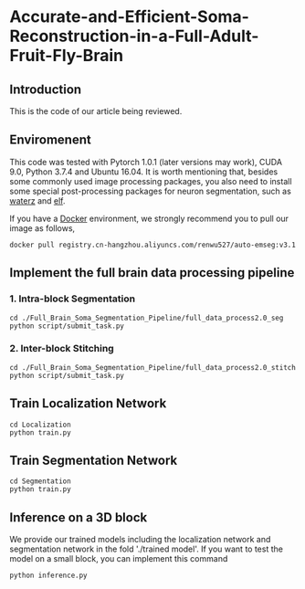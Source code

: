 # Accurate-and-Efficient-Soma-Reconstruction-in-a-Full-Adult-Fruit-Fly-Brain
## Introduction
This is the code of our article being reviewed.


## Enviromenent

This code was tested with Pytorch 1.0.1 (later versions may work), CUDA 9.0, Python 3.7.4 and Ubuntu 16.04. It is worth mentioning that, besides some commonly used image processing packages, you also need to install some special post-processing packages for neuron segmentation, such as [waterz](https://github.com/funkey/waterz) and [elf](https://github.com/constantinpape/elf).

If you have a [Docker](https://www.docker.com/) environment, we strongly recommend you to pull our image as follows,

```shell
docker pull registry.cn-hangzhou.aliyuncs.com/renwu527/auto-emseg:v3.1
```

## Implement the full brain data processing pipeline
### 1. Intra-block Segmentation
```shell
cd ./Full_Brain_Soma_Segmentation_Pipeline/full_data_process2.0_seg
python script/submit_task.py 
```
### 2. Inter-block Stitching
```shell
cd ./Full_Brain_Soma_Segmentation_Pipeline/full_data_process2.0_stitch
python script/submit_task.py 
```

## Train Localization Network
```shell
cd Localization
python train.py 
```

## Train Segmentation Network
```shell
cd Segmentation
python train.py 
```

## Inference on a 3D block
We provide our trained models including the localization network and segmentation network in the fold './trained model'.
If you want to test the model on a small block, you can implement this command
```shell
python inference.py
```


